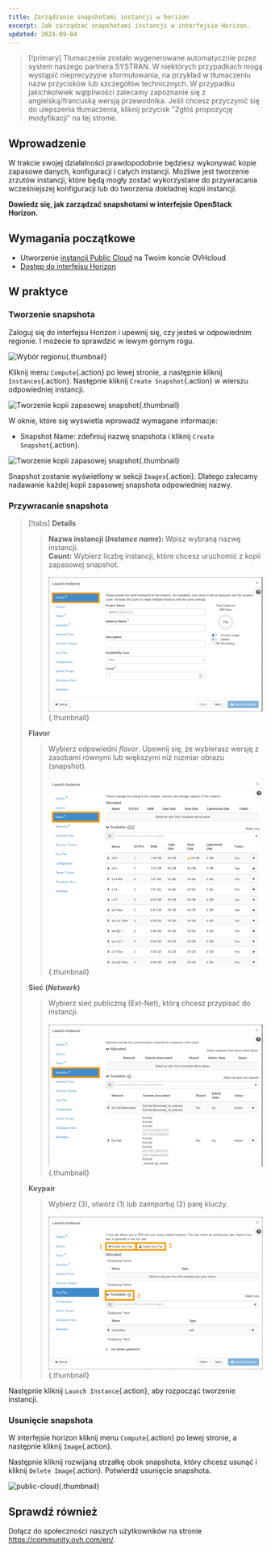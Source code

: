 ```yaml
---
title: Zarządzanie snapshotami instancji w horizon
excerpt: Jak zarządzać snapshotami instancji w interfejsie Horizon.
updated: 2024-09-04
---
```


> [!primary]
> Tłumaczenie zostało wygenerowane automatycznie przez system naszego partnera SYSTRAN. W niektórych przypadkach mogą wystąpić nieprecyzyjne sformułowania, na przykład w tłumaczeniu nazw przycisków lub szczegółów technicznych. W przypadku jakichkolwiek wątpliwości zalecamy zapoznanie się z angielską/francuską wersją przewodnika. Jeśli chcesz przyczynić się do ulepszenia tłumaczenia, kliknij przycisk "Zgłóś propozycję modyfikacji" na tej stronie.
>

## Wprowadzenie

W trakcie swojej działalności prawdopodobnie będziesz wykonywać kopie zapasowe danych, konfiguracji i całych instancji. 
Możliwe jest tworzenie zrzutów instancji, które będą mogły zostać wykorzystane do przywracania wcześniejszej konfiguracji lub do tworzenia dokładnej kopii instancji. 

**Dowiedz się, jak zarządzać snapshotami w interfejsie OpenStack Horizon.**

## Wymagania początkowe

- Utworzenie [instancji Public Cloud](/pages/public_cloud/compute/public-cloud-first-steps#krok-3-tworzenie-instancji) na Twoim koncie OVHcloud
- [Dostęp do interfejsu Horizon](/pages/public_cloud/compute/introducing_horizon)

## W praktyce

### Tworzenie snapshota

Zaloguj się do interfejsu Horizon i upewnij się, czy jesteś w odpowiednim regionie. I możecie to sprawdzić w lewym górnym rogu. 

![Wybór regionu](images/region2021.png){.thumbnail}

Kliknij menu `Compute`{.action} po lewej stronie, a następnie kliknij `Instances`{.action}. Następnie kliknij `Create Snapshot`{.action} w wierszu odpowiedniej instancji.

![Tworzenie kopii zapasowej snapshot](images/createsnapshot.png){.thumbnail}

W oknie, które się wyświetla wprowadź wymagane informacje:

* Snapshot Name: zdefiniuj nazwę snapshota i kliknij `Create Snapshot`{.action}.

![Tworzenie kopii zapasowej snapshot](images/createsnapshot2.png){.thumbnail}

Snapshot zostanie wyświetlony w sekcji `Images`{.action}. Dlatego zalecamy nadawanie każdej kopii zapasowej snapshota odpowiedniej nazwy.

### Przywracanie snapshota

> [!tabs]
> **Details**
>>
>> **Nazwa instancji (*Instance name*):** Wpisz wybraną nazwę instancji.<br>
>> **Count:** Wybierz liczbę instancji, które chcesz uruchomić z kopii zapasowej snapshot.<br><br>
>>![Snapshot](images/restoresnapshot1.png){.thumbnail}<br>
>>
> **Flavor**
>>
>> Wybierz odpowiedni *flavor*. Upewnij się, że wybierasz wersję z zasobami równymi lub większymi niż rozmiar obrazu (snapshot).<br><br>
>>![network](images/restoresnapshot2.png){.thumbnail}<br>
>>
> **Sieć (*Network*)**
>>
>> Wybierz sieć publiczną (Ext-Net), którą chcesz przypisać do instancji.<br><br>
>>![network](images/restoresnapshot3.png){.thumbnail}<br>
>>
> **Keypair**
>>
>> Wybierz (3), utwórz (1) lub zaimportuj (2) parę kluczy.<br><br>
>>![network](images/restoresnapshot4.png){.thumbnail}<br>
>>

Następnie kliknij `Launch Instance`{.action}, aby rozpocząć tworzenie instancji.

### Usunięcie snapshota

W interfejsie horizon kliknij menu `Compute`{.action} po lewej stronie, a następnie kliknij `Image`{.action}.

Następnie kliknij rozwijaną strzałkę obok snapshota, który chcesz usunąć i kliknij `Delete Image`{.action}. Potwierdź usunięcie snapshota.

![public-cloud](images/deletesnapshot.png){.thumbnail}

## Sprawdź również

Dołącz do społeczności naszych użytkowników na stronie <https://community.ovh.com/en/>.

